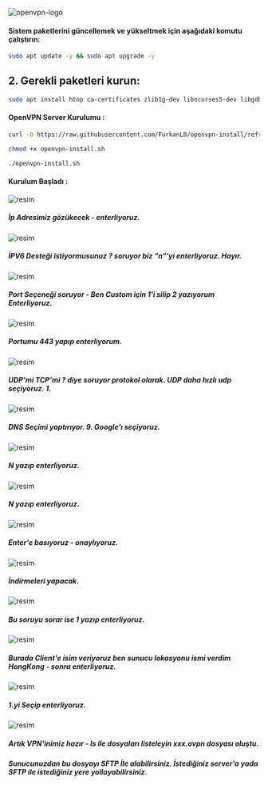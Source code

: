 ![openvpn-logo](https://github.com/user-attachments/assets/7d10c333-3b13-45cf-ab6b-5278e9bd03a2)



#### Sistem paketlerini güncellemek ve yükseltmek için aşağıdaki komutu çalıştırın:

```bash
sudo apt update -y && sudo apt upgrade -y
```
## 2. Gerekli paketleri kurun:

```bash
sudo apt install htop ca-certificates zlib1g-dev libncurses5-dev libgdbm-dev libnss3-dev tmux iptables curl nvme-cli git wget make jq libleveldb-dev build-essential pkg-config ncdu tar clang bsdmainutils lsb-release libssl-dev libreadline-dev libffi-dev jq gcc screen unzip lz4 -y
```

#### OpenVPN Server Kurulumu : 

```bash
curl -O https://raw.githubusercontent.com/FurkanL0/openvpn-install/refs/heads/master/openvpn-install.sh
```
```bash
chmod +x openvpn-install.sh
```
```bash
./openvpn-install.sh
```

#### Kurulum Başladı : 

![resim](https://github.com/user-attachments/assets/763ae24c-f71c-4982-8ccc-1778f9b48378)

##### İp Adresimiz gözükecek - enterliyoruz.

![resim](https://github.com/user-attachments/assets/1093897c-8909-4bdd-b0ac-1768b40374e4)

##### İPV6 Desteği istiyormusunuz ? soruyor biz "n"'yi enterliyoruz. Hayır.

![resim](https://github.com/user-attachments/assets/82dbf92a-9bb7-43fe-b6c5-f004b93e5645)

##### Port Seçeneği soruyor - Ben Custom için 1'i silip 2 yazıyorum Enterliyoruz.

![resim](https://github.com/user-attachments/assets/9eb2bf40-0b4f-4ea6-8607-16234cc6bdd2)

##### Portumu 443 yapıp enterliyorum.

![resim](https://github.com/user-attachments/assets/11fbfda1-eee9-4529-810d-d68275739661)

##### UDP'mi TCP'mi ? diye soruyor protokol olarak. UDP daha hızlı udp seçiyoruz. 1.

![resim](https://github.com/user-attachments/assets/b4b9ef2a-1145-43f1-94bd-21e6bc03cadd)

##### DNS Seçimi yaptırıyor. 9. Google'ı seçiyoruz.

![resim](https://github.com/user-attachments/assets/cb544c7d-bc05-4b33-bcf0-1343481bbea6)

##### N yazıp enterliyoruz.


![resim](https://github.com/user-attachments/assets/1f5d9bf1-c831-4187-9a73-bf2056b0bfda)

##### N yazıp enterliyoruz.

![resim](https://github.com/user-attachments/assets/b52a48bc-3b9f-46ca-8864-5e6cb34352c3)

##### Enter'e basıyoruz - onaylıyoruz.

![resim](https://github.com/user-attachments/assets/f23dce74-246f-4097-9a40-dc62ebd8cbd4)

##### İndirmeleri yapacak.

![resim](https://github.com/user-attachments/assets/d367ba68-47fb-44cb-980f-c0470ba28247)

##### Bu soruyu sorar ise 1 yazıp enterliyoruz.

![resim](https://github.com/user-attachments/assets/8fbf22d3-692d-42bb-b2a7-8d9fe51ad76d)


##### Burada Client'e isim veriyoruz ben sunucu lokasyonu ismi verdim HongKong - sonra enterliyoruz.

![resim](https://github.com/user-attachments/assets/3989ff07-769e-4892-b5dc-107713b6e042)

##### 1.yi Seçip enterliyoruz.

![resim](https://github.com/user-attachments/assets/c7fbddc9-343a-4f3c-8479-148d8cb16743)

##### Artık VPN'inimiz hazır - ls ile dosyaları listeleyin xxx.ovpn dosyası oluştu.
##### Sunucunuzdan bu dosyayı SFTP İle alabilirsiniz. İstediğiniz server'a yada SFTP ile istediğiniz yere yollayabilirsiniz.






